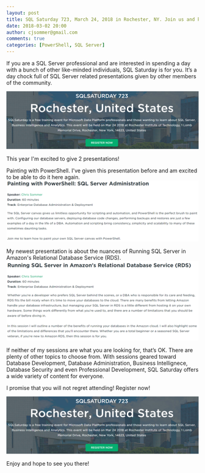 ```yaml
---
layout: post
title: SQL Saturday 723, March 24, 2018 in Rochester, NY. Join us and kick your SQL Server knowlege up a notch!
date: 2018-03-02 20:00
author: cjsommer@gmail.com
comments: true
categories: [PowerShell, SQL Server]
---
```

If you are a SQL Server professional and are interested in spending a day with a bunch of other like-minded individuals, SQL Saturday is for you. It’s a day chock full of SQL Server related presentations given by other members of the community.

<a href="http://www.sqlsaturday.com/723/EventHome.aspx" target="_blank"><img alt='' class='alignright' src='/img/2018/03/sqlsat723_register.png' /></a>

This year I'm excited to give 2 presentations! 

Painting with PowerShell. I've given this presentation before and am excited to be able to do it here again. 
<a href="http://www.sqlsaturday.com/723/Sessions/Details.aspx?sid=73121" target="_blank"><img alt='' class='alignnone' src='/img/2018/03/sqlsat723_session1_details.png' /></a>

My newest presentation is about the nuances of Running SQL Server in Amazon's Relational Database Service (RDS).
<a href="http://www.sqlsaturday.com/723/Sessions/Details.aspx?sid=73448" target="_blank"><img alt='' class='alignnone' src='/img/2018/03/sqlsat723_session2_details.png' /></a>

If neither of my sessions are what you are looking for, that’s OK. There are plenty of other topics to choose from. With sessions geared toward Database Development, Database Administration, Business Intellignece, Database Security and even Professional Development, SQL Saturday offers a wide variety of content for everyone.

I promise that you will not regret attending! Register now!

<a href="https://www.sqlsaturday.com/723/registernow.aspx" target="_blank"><img alt='' class='alignnone' src='/img/2018/03/sqlsat723_register.png' /></a>

Enjoy and hope to see you there!

